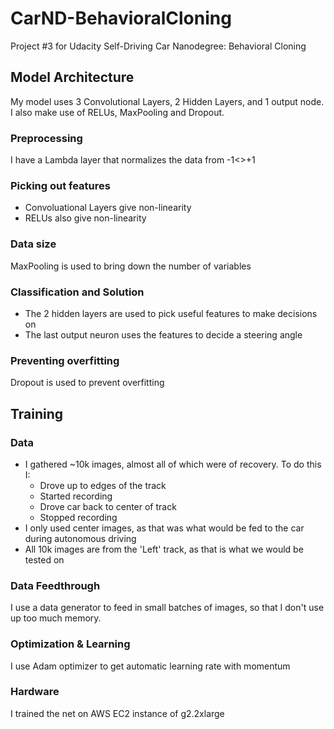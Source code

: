 # CarND-BehavioralCloning
Project #3 for Udacity Self-Driving Car Nanodegree: Behavioral Cloning

## Model Architecture
My model uses 3 Convolutional Layers, 2 Hidden Layers, and 1 output node. I also make use of RELUs, MaxPooling and Dropout.

### Preprocessing
I have a Lambda layer that normalizes the data from -1<>+1

### Picking out features
* Convoluational Layers give non-linearity
* RELUs also give non-linearity

### Data size
MaxPooling is used to bring down the number of variables

### Classification and Solution
* The 2 hidden layers are used to pick useful features to make decisions on
* The last output neuron uses the features to decide a steering angle

### Preventing overfitting
Dropout is used to prevent overfitting


## Training

### Data
* I gathered ~10k images, almost all of which were of recovery. To do this I:
  * Drove up to edges of the track
  * Started recording
  * Drove car back to center of track
  * Stopped recording
* I only used center images, as that was what would be fed to the car during autonomous driving
* All 10k images are from the 'Left' track, as that is what we would be tested on

### Data Feedthrough
I use a data generator to feed in small batches of images, so that I don't use up too much memory.

### Optimization & Learning
I use Adam optimizer to get automatic learning rate with momentum

### Hardware
I trained the net on AWS EC2 instance of g2.2xlarge
